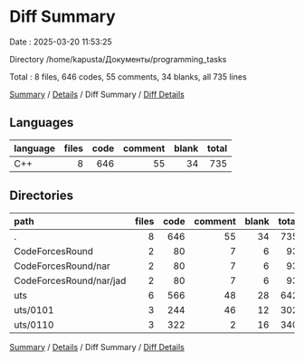 # Diff Summary

Date : 2025-03-20 11:53:25

Directory /home/kapusta/Документы/programming_tasks

Total : 8 files,  646 codes, 55 comments, 34 blanks, all 735 lines

[Summary](results.md) / [Details](details.md) / Diff Summary / [Diff Details](diff-details.md)

## Languages
| language | files | code | comment | blank | total |
| :--- | ---: | ---: | ---: | ---: | ---: |
| C++ | 8 | 646 | 55 | 34 | 735 |

## Directories
| path | files | code | comment | blank | total |
| :--- | ---: | ---: | ---: | ---: | ---: |
| . | 8 | 646 | 55 | 34 | 735 |
| CodeForcesRound | 2 | 80 | 7 | 6 | 93 |
| CodeForcesRound/nar | 2 | 80 | 7 | 6 | 93 |
| CodeForcesRound/nar/jad | 2 | 80 | 7 | 6 | 93 |
| uts | 6 | 566 | 48 | 28 | 642 |
| uts/0101 | 3 | 244 | 46 | 12 | 302 |
| uts/0110 | 3 | 322 | 2 | 16 | 340 |

[Summary](results.md) / [Details](details.md) / Diff Summary / [Diff Details](diff-details.md)